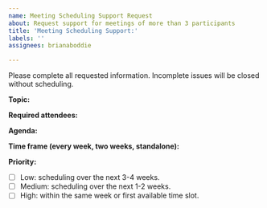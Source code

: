 ```yaml
---
name: Meeting Scheduling Support Request
about: Request support for meetings of more than 3 participants
title: 'Meeting Scheduling Support:'
labels: ''
assignees: brianaboddie

---
```


Please complete all requested information. Incomplete issues will be closed without scheduling.

**Topic:**

**Required attendees:**

**Agenda:**

**Time frame (every week, two weeks, standalone):**

**Priority:**
- [ ] Low: scheduling over the next 3-4 weeks.
- [ ] Medium: scheduling over the next 1-2 weeks.
- [ ] High: within the same week or first available time slot.
